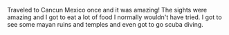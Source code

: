Traveled to Cancun Mexico once and it was amazing! The sights were amazing and I got to eat a lot of food I normally wouldn't have tried. I got to see some mayan ruins and temples and even got to go scuba diving. 
